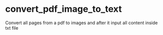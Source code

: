 # convert_pdf_image_to_text
Convert all pages from a pdf to images and after it input all content inside txt file
